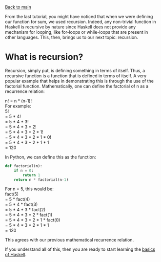 [Back to main](https://jd-anabi.github.io/functional-programming/)  

From the last tutorial, you might have noticed that when we were defining our function for sum, we used recursion.
Indeed, any non-trivial function in Haskell is recursive by nature since Haskell does not provide any
mechanism for looping, like for-loops or while-loops that are present in other languages. This, then, 
brings us to our next topic: recursion.  

# **What is recursion?**
Recursion, simply put, is defining something in terms of itself. Thus, a recursive function is a function
that is defined in terms of itself. A very popular example that helps in demonstrating this is through 
the use of the factorial function. Mathematically, one can define the factorial of n as a recurrence relation:  

n! = n * (n-1)!  
For example:  
5!  
= 5 * 4!  
= 5 * 4 * 3!  
= 5 * 4 * 3 * 2!   
= 5 * 4 * 3 * 2 * 1!   
= 5 * 4 * 3 * 2 * 1 * 0!  
= 5 * 4 * 3 * 2 * 1 * 1  
= 120  

In Python, we can define this as the function:  
```python
def factorial(n):
    if n = 0:
        return 1
    return n * factorial(n-1)
```  
For n = 5, this would be:  
fact(5)  
= 5 * fact(4)   
= 5 * 4 * fact(3)  
= 5 * 4 * 3 * fact(2)   
= 5 * 4 * 3 * 2 * fact(1)   
= 5 * 4 * 3 * 2 * 1 * fact(0)   
= 5 * 4 * 3 * 2 * 1 * 1   
= 120  

This agrees with our previous mathematical recurrence relation.  

If you understand all of this, then you are ready to start learning the [basics of Haskell](https://jd-anabi.github.io/functional-programming/haskell-fundamentals).
